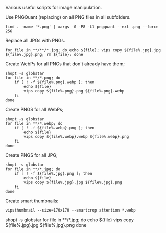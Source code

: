 Various useful scripts for image manipulation.

Use PNGQuant (replacing) on all PNG files in all subfolders.
```
find . -name '*.png' | xargs -0 -P8 -L1 pngquant --ext .png --force 256
```

Replace all JPGs with PNGs.
```
for file in **/**/*.jpg; do echo ${file}; vips copy ${file%.jpg}.jpg ${file%.jpg}.png; rm ${file}; done
```

Create WebPs for all PNGs that don't already have them;
```
shopt -s globstar
for file in **/*.png; do
    if [ ! -f ${file%.png}.webp ]; then
        echo ${file}
        vips copy ${file%.png}.png ${file%.png}.webp
    fi
done
```

Create PNGS for all WebPs;
```
shopt -s globstar
for file in **/*.webp; do
    if [ ! -f ${file%.webp}.png ]; then
        echo ${file}
        vips copy ${file%.webp}.webp ${file%.webp}.png
    fi
done
```

Create PNGS for all JPG;
```
shopt -s globstar
for file in **/*.jpg; do
    if [ ! -f ${file%.jpg}.png ]; then
        echo ${file}
        vips copy ${file%.jpg}.jpg ${file%.jpg}.png
    fi
done
```

Create smart thumbnails:
```
vipsthumbnail --size=170x170 --smartcrop attention *.webp
```

shopt -s globstar
for file in **/*.jpg; do
    echo ${file}
    vips copy ${file%.jpg}.jpg ${file%.jpg}.png
done